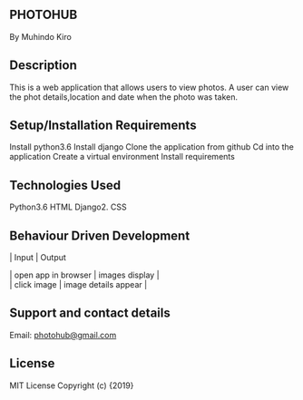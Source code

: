 PHOTOHUB
----------

By Muhindo Kiro


Description
--------------
This is a web application that allows users to view photos. A user can view the phot details,location and date when the photo was taken. 

Setup/Installation Requirements
--------------------------------

Install python3.6
Install django
Clone the application from github
Cd into the application
Create a virtual environment
Install requirements


Technologies Used
--------------------
Python3.6
HTML
Django2.
CSS


Behaviour Driven Development
--------------------------------
| Input  |	Output

| open app in browser | images display |	
| click image |	image details appear |


Support and contact details
-----------------------------
Email: photohub@gmail.com

License
---------
MIT License Copyright (c) {2019} 